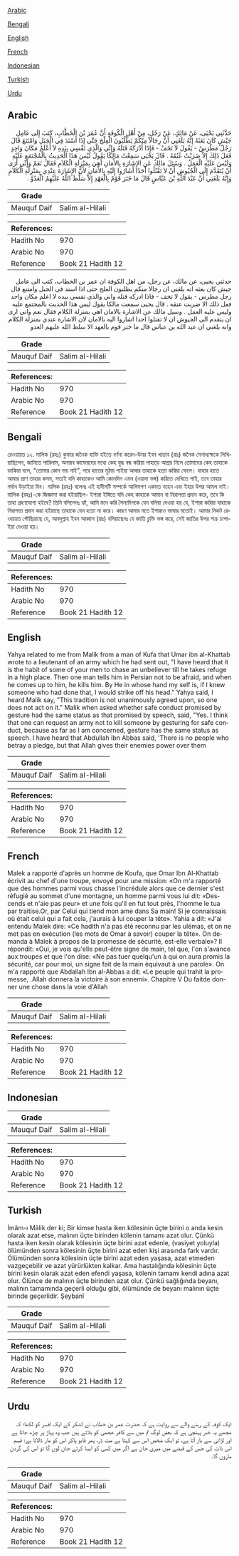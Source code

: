 [Arabic](#arabic)

[Bengali](#bengali)

[English](#english)

[French](#french)

[Indonesian](#indonesian)

[Turkish](#turkish)

[Urdu](#urdu)

## Arabic


<div dir="rtl" lang="ar" style={{fontSize:'larger',backgroundColor:'#f8f9fa',padding:20}}>
حَدَّثَنِي يَحْيَى، عَنْ مَالِكٍ، عَنْ رَجُلٍ، مِنْ أَهْلِ الْكُوفَةِ أَنَّ عُمَرَ بْنَ الْخَطَّابِ، كَتَبَ إِلَى عَامِلِ جَيْشٍ كَانَ بَعَثَهُ إِنَّهُ بَلَغَنِي أَنَّ رِجَالاً مِنْكُمْ يَطْلُبُونَ الْعِلْجَ حَتَّى إِذَا أَسْنَدَ فِي الْجَبَلِ وَامْتَنَعَ قَالَ رَجُلٌ مَطْرَسْ - يَقُولَ لاَ تَخَفْ - فَإِذَا أَدْرَكَهُ قَتَلَهُ وَإِنِّي وَالَّذِي نَفْسِي بِيَدِهِ لاَ أَعْلَمُ مَكَانَ وَاحِدٍ فَعَلَ ذَلِكَ إِلاَّ ضَرَبْتُ عُنُقَهُ ‏.‏ قَالَ يَحْيَى سَمِعْتُ مَالِكًا يَقُولُ لَيْسَ هَذَا الْحَدِيثُ بِالْمُجْتَمَعِ عَلَيْهِ وَلَيْسَ عَلَيْهِ الْعَمَلُ ‏.‏ وَسُئِلَ مَالِكٌ عَنِ الإِشَارَةِ بِالأَمَانِ أَهِيَ بِمَنْزِلَةِ الْكَلاَمِ فَقَالَ نَعَمْ وَإِنِّي أَرَى أَنْ يُتَقَدَّمَ إِلَى الْجُيُوشِ أَنْ لاَ تَقْتُلُوا أَحَدًا أَشَارُوا إِلَيْهِ بِالأَمَانِ لأَنَّ الإِشَارَةَ عِنْدِي بِمَنْزِلَةِ الْكَلاَمِ وَإِنَّهُ بَلَغَنِي أَنَّ عَبْدَ اللَّهِ بْنَ عَبَّاسٍ قَالَ مَا خَتَرَ قَوْمٌ بِالْعَهْدِ إِلاَّ سَلَّطَ اللَّهُ عَلَيْهِمُ الْعَدُوَّ ‏.‏
</div>
<div style={{backgroundColor:'#f8f9fa',padding:20, marginBottom: 10}}><table> <thead> <tr> <th>Grade</th> <th></th> </tr> </thead> <tbody> <tr><td>Mauquf Daif</td><td>Salim al-Hilali</td></tr></tbody></table><table> <thead> <tr> <th>References:</th> <th></th> </tr> </thead> <tbody><tr><td>Hadith No</td><td>970</td></tr><tr><td>Arabic No</td><td>970</td></tr><tr><td>Reference</td><td>Book 21 Hadith 12</td></tr></tbody></table></div>


<div dir="rtl" lang="ar" style={{fontSize:'larger',backgroundColor:'#f8f9fa',padding:20}}>
حدثني يحيى، عن مالك، عن رجل، من اهل الكوفة ان عمر بن الخطاب، كتب الى عامل جيش كان بعثه انه بلغني ان رجالا منكم يطلبون العلج حتى اذا اسند في الجبل وامتنع قال رجل مطرس - يقول لا تخف - فاذا ادركه قتله واني والذي نفسي بيده لا اعلم مكان واحد فعل ذلك الا ضربت عنقه . قال يحيى سمعت مالكا يقول ليس هذا الحديث بالمجتمع عليه وليس عليه العمل . وسيل مالك عن الاشارة بالامان اهي بمنزلة الكلام فقال نعم واني ارى ان يتقدم الى الجيوش ان لا تقتلوا احدا اشاروا اليه بالامان لان الاشارة عندي بمنزلة الكلام وانه بلغني ان عبد الله بن عباس قال ما ختر قوم بالعهد الا سلط الله عليهم العدو
</div>
<div style={{backgroundColor:'#f8f9fa',padding:20, marginBottom: 10}}><table> <thead> <tr> <th>Grade</th> <th></th> </tr> </thead> <tbody> <tr><td>Mauquf Daif</td><td>Salim al-Hilali</td></tr></tbody></table><table> <thead> <tr> <th>References:</th> <th></th> </tr> </thead> <tbody><tr><td>Hadith No</td><td>970</td></tr><tr><td>Arabic No</td><td>970</td></tr><tr><td>Reference</td><td>Book 21 Hadith 12</td></tr></tbody></table></div>

## Bengali


<div dir="ltr" lang="bn" style={{fontSize:'larger',backgroundColor:'#f8f9fa',padding:20}}>
রেওয়ায়ত ১২. মালিক (রহঃ) কুফার জনৈক ব্যক্তি হইতে বর্ণনা করেন-উমর ইবন খাত্তাব (রাঃ) জনৈক সেনাধ্যক্ষকে লিখিয়াছিলেন, জানিতে পারিলাম, অনারব কাফেরদের মধ্যে কেহ যুদ্ধ বন্ধ করিয়া পাহাড়ে আশ্রয় নিলে তোমাদের কেহ তাহাকে ডাকিয়া বলে, “তোমার কোন ভয় নাই”, পরে হাতের মুঠায় পাইয়া আবার তাহাকে হত্যা করিয়া ফেলে। যাহার হাতে আমার প্রাণ তাহার কসম, সত্যই যদি কাহাকেও আমি কোনদিন এমন (ওয়াদা ভঙ্গ) করিতে দেখিতে পাই, তবে তাহার গর্দান উড়াইয়া দিব। মালিক (রহঃ) বলেনঃ এই হাদীসটি সম্পর্কে আলিমগণ একমত নহেন এবং ইহার উপর আমল নাই। মালিক (রহঃ)-কে জিজ্ঞাসা করা হইয়াছিল- ইশারা ইঙ্গিতে যদি কেহ কাহাকে আমান বা নিরাপত্তা প্রদান করে, তবে কি তাহা গ্রহণযোগ্য হইবে? তিনি বলিলেনঃ হ্যাঁ, আমি মনে করি সৈন্যদিগকে যেন বলিয়া দেওয়া হয় যে, ইশারা করিয়া যাহাকে নিরাপত্তা প্রদান করা হইয়াছে তাহাকে যেন হত্যা না করে। কারণ আমার মতে ইশারাও ভাষার মতোই। আমার নিকট রেওয়ায়ত পৌছিয়াছে যে, আবদুল্লাহ ইবন আব্বাস (রাঃ) বলিয়াছেনঃ যে জাতি চুক্তি ভঙ্গ করে, সেই জাতির উপর শক্ৰ চাপাইয়া দেওয়া হয়।
</div>
<div style={{backgroundColor:'#f8f9fa',padding:20, marginBottom: 10}}><table> <thead> <tr> <th>Grade</th> <th></th> </tr> </thead> <tbody> <tr><td>Mauquf Daif</td><td>Salim al-Hilali</td></tr></tbody></table><table> <thead> <tr> <th>References:</th> <th></th> </tr> </thead> <tbody><tr><td>Hadith No</td><td>970</td></tr><tr><td>Arabic No</td><td>970</td></tr><tr><td>Reference</td><td>Book 21 Hadith 12</td></tr></tbody></table></div>

## English


<div dir="ltr" lang="en" style={{fontSize:'larger',backgroundColor:'#f8f9fa',padding:20}}>
Yahya related to me from Malik from a man of Kufa that Umar ibn al-Khattab wrote to a lieutenant of an army which he had sent out, "I have heard that it is the habit of some of your men to chase an unbeliever till he takes refuge in a high place. Then one man tells him in Persian not to be afraid, and when he comes up to him, he kills him. By He in whose hand my self is, if I knew someone who had done that, I would strike off his head." Yahya said, I heard Malik say, "This tradition is not unanimously agreed upon, so one does not act on it." Malik when asked whether safe conduct promised by gesture had the same status as that promised by speech, said, "Yes. I think that one can request an army not to kill someone by gesturing for safe conduct, because as far as I am concerned, gesture has the same status as speech. I have heard that Abdullah ibn Abbas said, 'There is no people who betray a pledge, but that Allah gives their enemies power over them
</div>
<div style={{backgroundColor:'#f8f9fa',padding:20, marginBottom: 10}}><table> <thead> <tr> <th>Grade</th> <th></th> </tr> </thead> <tbody> <tr><td>Mauquf Daif</td><td>Salim al-Hilali</td></tr></tbody></table><table> <thead> <tr> <th>References:</th> <th></th> </tr> </thead> <tbody><tr><td>Hadith No</td><td>970</td></tr><tr><td>Arabic No</td><td>970</td></tr><tr><td>Reference</td><td>Book 21 Hadith 12</td></tr></tbody></table></div>

## French


<div dir="ltr" lang="fr" style={{fontSize:'larger',backgroundColor:'#f8f9fa',padding:20}}>
Malek a rapporté d'après un homme de Koufa, que Omar Ibn Al-Khattab écrivit au chef d'une troupe, envoyé pour une mission: «On m'a rapporté que des hommes parmi vous chasse l'incrédule alors que ce dernier s'est réfugié au sommet d'une montagne, un homme parmi vous lui dit: «Descends et n'aie pas peur» et une fois qu'il en fut tout près, l'homme le tua par traitise.Or, par Celui qui tiend mon ame dans Sa main! Si je connaissais où était celui qui a fait cela, j'aurais à lui couper la tête». Yahia a dit: «J'ai entendu Malek dire: «Ce hadith n'a pas été reconnu par les ulémas, et on ne met pas en exécution (les mots de Omar à savoir) couper la tête». On demanda à Malek à propos de la promesse de sécurité, est-elle verbale»? Il répondit: «Oui, je vois qu'elle peut-être signe de main, tel que, l'on s'avance aux troupes et que l'on dise: «Ne pas tuer quelqu'un à qui on aura promis la sécurité, car pour moi, un signe fait de la main équivaut à une parole». On m'a rapporté que Abdallah Ibn al-Abbas a dit: «Le peuple qui trahit la promesse, .Allah donnera la victoire à son ennemi». Chapitre V Du faitde donner une chose dans la voie d'Allah
</div>
<div style={{backgroundColor:'#f8f9fa',padding:20, marginBottom: 10}}><table> <thead> <tr> <th>Grade</th> <th></th> </tr> </thead> <tbody> <tr><td>Mauquf Daif</td><td>Salim al-Hilali</td></tr></tbody></table><table> <thead> <tr> <th>References:</th> <th></th> </tr> </thead> <tbody><tr><td>Hadith No</td><td>970</td></tr><tr><td>Arabic No</td><td>970</td></tr><tr><td>Reference</td><td>Book 21 Hadith 12</td></tr></tbody></table></div>

## Indonesian


<div dir="ltr" lang="id" style={{fontSize:'larger',backgroundColor:'#f8f9fa',padding:20}}>

</div>
<div style={{backgroundColor:'#f8f9fa',padding:20, marginBottom: 10}}><table> <thead> <tr> <th>Grade</th> <th></th> </tr> </thead> <tbody> <tr><td>Mauquf Daif</td><td>Salim al-Hilali</td></tr></tbody></table><table> <thead> <tr> <th>References:</th> <th></th> </tr> </thead> <tbody><tr><td>Hadith No</td><td>970</td></tr><tr><td>Arabic No</td><td>970</td></tr><tr><td>Reference</td><td>Book 21 Hadith 12</td></tr></tbody></table></div>

## Turkish


<div dir="ltr" lang="tr" style={{fontSize:'larger',backgroundColor:'#f8f9fa',padding:20}}>
İmâm-ı Mâlik der ki; Bir kimse hasta iken kölesinin üçte birini o anda kesin olarak azat etse, malının üçte birinden kölenin tamamı azat olur. Çünkü hasta iken kesin olarak kölesinin üçte birini azat edenle, (vasiyet yoluyla) ölümünden sonra kölesinin üçte birini azat eden kişi arasında fark vardır. Ölümünden sonra kölesinin üçte birini azat eden yaşasa, azat etmeden vazgeçebilir ve azat yürürlükten kalkar. Ama hastalığında kölesinin üçte birini kesin olarak azat eden efendi yaşasa, kölenin tamamı kendi adına azat olur. Ölünce de malının üçte birinden azat olur. Çünkü sağlığında beyanı, malının tamamında geçerli olduğu gibi, ölümünde de beyanı malının üçte birinde geçerlidir. Şeybanî
</div>
<div style={{backgroundColor:'#f8f9fa',padding:20, marginBottom: 10}}><table> <thead> <tr> <th>Grade</th> <th></th> </tr> </thead> <tbody> <tr><td>Mauquf Daif</td><td>Salim al-Hilali</td></tr></tbody></table><table> <thead> <tr> <th>References:</th> <th></th> </tr> </thead> <tbody><tr><td>Hadith No</td><td>970</td></tr><tr><td>Arabic No</td><td>970</td></tr><tr><td>Reference</td><td>Book 21 Hadith 12</td></tr></tbody></table></div>

## Urdu


<div dir="rtl" lang="ur" style={{fontSize:'larger',backgroundColor:'#f8f9fa',padding:20}}>
ایک کوفہ کے رہنے والے سے روایت ہے کہ حضرت عمر بن خطاب نے لشکر کے ایک افسر کو لکھا؛ کہ مجھے یہ خبر پہنچی ہے کہ بعض لوگ تم میں سے کافر عجمی کو بلاتے ہیں جب وہ پہاڑ پر چڑھ جاتا ہے اور لڑائی سے باز آتا ہے، تو ایک شخص اس سے کہتا ہے مت ڈر، پھر قابو پاکر اس کو مار ڈالاتا ہے؛ قسم اس ذات کی جس کے قبضے میں میری جان ہے اگر میں کسی کو ایسا کرتے جان لوں گا تو اس کی گردن ماروں گا۔
</div>
<div style={{backgroundColor:'#f8f9fa',padding:20, marginBottom: 10}}><table> <thead> <tr> <th>Grade</th> <th></th> </tr> </thead> <tbody> <tr><td>Mauquf Daif</td><td>Salim al-Hilali</td></tr></tbody></table><table> <thead> <tr> <th>References:</th> <th></th> </tr> </thead> <tbody><tr><td>Hadith No</td><td>970</td></tr><tr><td>Arabic No</td><td>970</td></tr><tr><td>Reference</td><td>Book 21 Hadith 12</td></tr></tbody></table></div>